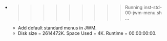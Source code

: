 * >>>>>>>>> Running inst-std-00-jwm-menu.sh ...
  * Add default standard menus in JWM.
  * Disk size = 2614472K. Space Used = 4K. Runtime = 00:00:00:00.
